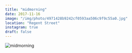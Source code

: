 ```yaml
---
title: "midmorning"
date: 2017-11-16
image: "/img/photo/4971428b9242cf0593aa506c9f9c55a0.jpg"
location: "Regent Street"
instagram: true
draft: false
---
```


![midmorning](/img/photo/4971428b9242cf0593aa506c9f9c55a0.jpg)

